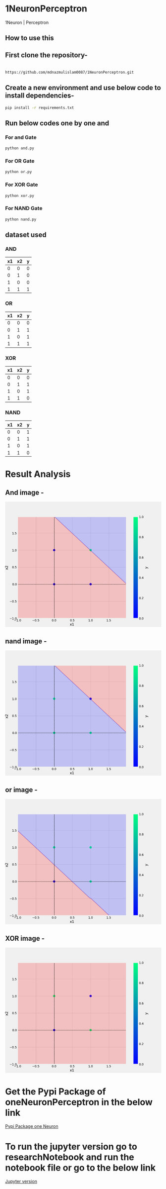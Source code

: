 # 1NeuronPerceptron
1Neuron | Perceptron

## How to use this
## First clone the repository-

```bash

https://github.com/mdnazmulislam0087/1NeuronPerceptron.git

```
## Create a new environment and use below code to install dependencies-
``` bash
pip install -r requirements.txt
```

## Run below codes one by one and
### For and Gate 

``` bash
python and.py

```
### For OR Gate 
``` bash
python or.py

```
### For XOR Gate 
```bash
python xor.py
```
### For NAND Gate 
```bash
python nand.py
```


## dataset used

### AND
x1 | x2 | y
-|-|-
0|0|0
0|1|0
1|0|0
1|1|1

### OR
x1 | x2 | y
-|-|-
0|0|0
0|1|1
1|0|1
1|1|1

### XOR
x1 | x2 | y
-|-|-
0|0|0
0|1|1
1|0|1
1|1|0

### NAND
x1 | x2 | y
-|-|-
0|0|1
0|1|1
1|0|1
1|1|0

# Result Analysis

## And image -
![sample Image](plots/and.png)

## nand image -
![sample Image](plots/nand.png)

## or image -
![sample Image](plots/or.png)

## XOR image -
![sample Image](plots/xor.png)


# Get the Pypi Package of oneNeuronPerceptron in the below link
[Pypi Package one Neuron](https://github.com/mdnazmulislam0087/1NeuronPerceptron_Pypi)

# To run the jupyter version go to researchNotebook and run the notebook file or go to the below link
[Jupyter version](https://github.com/mdnazmulislam0087/1NeuronPerceptron/tree/main/researchNotebook)
